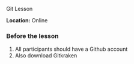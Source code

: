 Git Lesson

**Location:** Online

### Before the lesson

1. All participants should have a Github account
2. Also download Gitkraken
